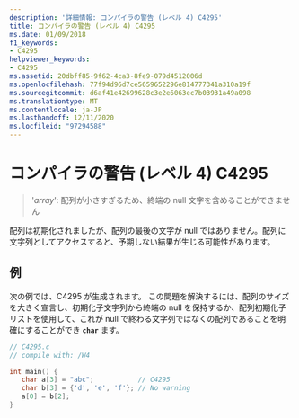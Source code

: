 ```yaml
---
description: '詳細情報: コンパイラの警告 (レベル 4) C4295'
title: コンパイラの警告 (レベル 4) C4295
ms.date: 01/09/2018
f1_keywords:
- C4295
helpviewer_keywords:
- C4295
ms.assetid: 20dbff85-9f62-4ca3-8fe9-079d4512006d
ms.openlocfilehash: 77f94d96d7ce5659652296e814777341a310a19f
ms.sourcegitcommit: d6af41e42699628c3e2e6063ec7b03931a49a098
ms.translationtype: MT
ms.contentlocale: ja-JP
ms.lasthandoff: 12/11/2020
ms.locfileid: "97294588"
---
```

# <a name="compiler-warning-level-4-c4295"></a>コンパイラの警告 (レベル 4) C4295

> '*array*': 配列が小さすぎるため、終端の null 文字を含めることができません

配列は初期化されましたが、配列の最後の文字が null ではありません。配列に文字列としてアクセスすると、予期しない結果が生じる可能性があります。

## <a name="example"></a>例

次の例では、C4295 が生成されます。 この問題を解決するには、配列のサイズを大きく宣言し、初期化子文字列から終端の null を保持するか、配列初期化子リストを使用して、これが null で終わる文字列ではなくの配列であることを明確にすることができ **`char`** ます。

```C
// C4295.c
// compile with: /W4

int main() {
   char a[3] = "abc";           // C4295
   char b[3] = {'d', 'e', 'f'}; // No warning
   a[0] = b[2];
}
```
